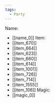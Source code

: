 ```yaml
---
tags:
  - Party
---
```

Name:
- [[name_0]]
Item:
- [[item_670]]
- [[item_664]]
- [[item_623]]
- [[item_660]]
- [[item_614]]
- [[item_1001]]
- [[item_726]]
- [[item_714]]
- [[item_1555]]
- [[item_106]]
Magic:
- [[magic_0]]
